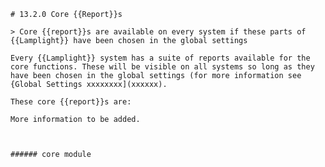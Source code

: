     # 13.2.0 Core {{Report}}s
    
    > Core {{report}}s are available on every system if these parts of {{Lamplight}} have been chosen in the global settings
    
    Every {{Lamplight}} system has a suite of reports available for the core functions. These will be visible on all systems so long as they have been chosen in the global settings (for more information see {Global Settings xxxxxxxx](xxxxxx).
    
    These core {{report}}s are:
    
    More information to be added.
    
    
    
    ###### core module
